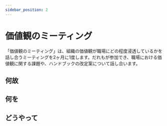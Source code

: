 ```yaml
---
sidebar_position: 2
---
```


# 価値観のミーティング

「価値観のミーティング」は、組織の価値観が職場にどの程度浸透しているかを話し合うミーティングを2ヶ月に1度します。だれもが参加でき、職場における価値観に関する課題や、ハンドブックの改定案について話し合います。

## 何故

## 何を

## どうやって
